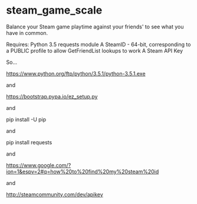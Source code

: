 # steam_game_scale
Balance your Steam game playtime against your friends' to see what you have in common.

Requires:
Python 3.5
requests module
A SteamID - 64-bit, corresponding to a PUBLIC profile to allow GetFriendList lookups to work
A Steam API Key

So...

https://www.python.org/ftp/python/3.5.1/python-3.5.1.exe

and

https://bootstrap.pypa.io/ez_setup.py

and

pip install -U pip

and

pip install requests

and

https://www.google.com/?ion=1&espv=2#q=how%20to%20find%20my%20steam%20id

and

http://steamcommunity.com/dev/apikey
